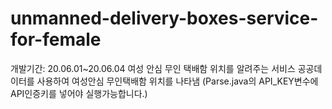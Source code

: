 # unmanned-delivery-boxes-service-for-female
개발기간: 20.06.01~20.06.04
여성 안심 무인 택배함 위치를 알려주는 서비스
공공데이터를 사용하여 여성안심 무인택배함 위치를 나타냄
(Parse.java의 API_KEY변수에 API인증키를 넣어야 실행가능합니다.)

